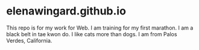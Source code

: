 # elenawingard.github.io


This repo is for my work for Web.
I am training for my first marathon.
I am a black belt in tae kwon do.
I like cats more than dogs.
I am from Palos Verdes, California.